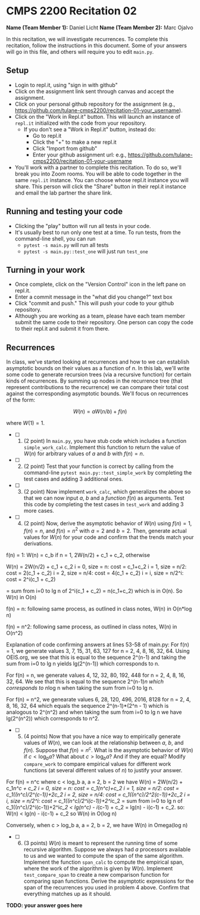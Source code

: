 # CMPS 2200  Recitation 02

**Name (Team Member 1):** Daniel Licht 
**Name (Team Member 2):** Marc Ojalvo

In this recitation, we will investigate recurrences. 
To complete this recitation, follow the instructions in this document. Some of your answers will go in this file, and others will require you to edit `main.py`.


## Setup
- Login to repl.it, using "sign in with github"
- Click on the assignment link sent through canvas and accept the assignment.
- Click on your personal github repository for the assignment (e.g., https://github.com/tulane-cmps2200/recitation-01-your_username).
- Click on the "Work in Repl.it" button. This will launch an instance of `repl.it` initialized with the code from your repository.
  - If you don't see a "Work in Repl.it" button, instead do:
    - Go to repl.it
    - Click the "+" to make a new repl.it
    - Click "Import from github"
    - Enter your github assignment url: e.g., https://github.com/tulane-cmps2200/recitation-01-your-username
- You'll work with a partner to complete this recitation. To do so, we'll break you into Zoom rooms. You will be able to code together in the same `repl.it` instance. You can choose whose repl.it instance you will share. This person will click the "Share" button in their repl.it instance and email the lab partner the share link.

## Running and testing your code
- Clicking the "play" button will run all tests in your code.
- It's usually best to run only one test at a time. To run tests, from the command-line shell, you can run
  + `pytest -s main.py` will run all tests
  + `pytest -s main.py::test_one` will just run `test_one`


## Turning in your work
- Once complete, click on the "Version Control" icon in the left pane on repl.it.
- Enter a commit message in the "what did you change?" text box
- Click "commit and push." This will push your code to your github repository.
- Although you are working as a team, please have each team member submit the same code to their repository. One person can copy the code to their repl.it and submit it from there.

## Recurrences

In class, we've started looking at recurrences and how to we can establish asymptotic bounds on their values as a function of $n$. In this lab, we'll write some code to generate recursion trees (via a recursive function) for certain kinds of recurrences. By summing up nodes in the recurrence tree (that represent contributions to the recurrence) we can compare their total cost against the corresponding asymptotic bounds. We'll focus on  recurrences of the form:

$$ W(n) = aW(n/b) + f(n) $$

where $W(1) = 1$.

- [ ] 1. (2 point) In `main.py`, you have stub code which includes a function `simple_work_calc`. Implement this function to return the value of $W(n)$ for arbitrary values of $a$ and $b$ with $f(n)=n$.

- [ ] 2. (2 point) Test that your function is correct by calling from the command-line `pytest main.py::test_simple_work` by completing the test cases and adding 3 additional ones.

- [ ] 3. (2 point) Now implement `work_calc`, which generalizes the above so that we can now input $a$, $b$ and a *function* $f(n)$ as arguments. Test this code by completing the test cases in `test_work` and adding 3 more cases.

- [ ] 4. (2 point) Now, derive the asymptotic behavior of $W(n)$ using $f(n) = 1$, $f(n) = n$, and $f(n) = n^2$  with $a=2$ and $b=2$. Then, generate actual values for $W(n)$ for your code and confirm that the trends match your derivations.

f(n) = 1:
W(n) = c_b if n = 1,
			2W(n/2) + c_1 + c_2, otherwise

W(n) = 2W(n/2) + c_1 + c_2
i = 0, size = n: cost = c_1+c_2
i = 1, size = n/2: cost = 2(c_1 + c_2)
i = 2, size = n/4: cost = 4(c_1 + c_2)
i = i, size = n/2^i: cost = 2^i(c_1 + c_2)

= sum from i=0 to lg n of 2^i(c_1 + c_2) = n(c_1+c_2) which is in O(n).
So W(n) in O(n)

f(n) = n: following same process, as outlined in class notes, W(n) in O(n*log n)

f(n) = n^2:  following same process, as outlined in class notes, W(n) in O(n^2)

Explanation of code confirming answers at lines 53-58 of main.py:
For f(n) = 1, we generate values 3, 7, 15, 31, 63, 127 for n = 2, 4, 8, 16, 32, 64. Using OEIS.org, we see that this is equal to the sequence 2^(n-1) and taking the sum from i=0 to lg n yields lg(2^(n-1)) which corresponds to n.

For f(n) = n, we generate values 4, 12, 32, 80, 192, 448 for n = 2, 4, 8, 16, 32, 64. We see that this is equal to the sequence 2^(n-1)*n which corresponds to n*log n when taking the sum from i=0 to lg n.

For f(n) = n^2,  we genearate values 6, 28, 120, 496, 2016, 8128 for n = 2, 4, 8, 16, 32, 64 which equals the sequence  2^(n-1)*(2^n - 1) which is analogous to 2^(n^2) and when taking the sum from i=0 to lg n we have lg(2^(n^2)) which corresponds to n^2.

- [ ] 5. (4 points) Now that you have a nice way to empirically generate values of $W(n)$, we can look at the relationship between $a$, $b$, and $f(n)$. Suppose that $f(n) = n^c$. What is the asymptotic behavior of $W(n)$ if $c < \log_b a$? What about $c > \log_b a$? And if they are equal? Modify `compare_work` to compare empirical values for different work functions (at several different values of $n$) to justify your answer. 

For f(n) = n^c where c < log_b a, a = 2, b = 2 we have
W(n) = 2W(n/2) + c_1*n^c + c_2
i = 0, size = n: cost = c_1(n^c)+c_2
i = 1, size = n/2: cost = c_1((n^c)/2^(c-1))+2c_2
i = 2, size = n/4: cost = c_1((n^c)/2^2(c-1))+2c_2
i = i, size = n/2^i: cost = c_1((n^c)/2^i(c-1))+2^i*c_2
= sum from i=0 to lg n of c_1((n^c)/2^i(c-1))+2^i*c_2
< lg(n^c) - i*(c-1) + c_2 = lg(n) - i(c-1) + c_2. so:
W(n) < lg(n) - i(c-1) + c_2 so
W(n) in O(log n)

Conversely, when c > log_b a, a = 2, b = 2, we have
W(n) in Omega(log n)


- [ ] 6. (3 points) $W(n)$ is meant to represent the running time of some recursive algorithm. Suppose we always had $a$ processors available to us and we wanted to compute the span of the same algorithm. Implement the function `span_calc` to compute the empirical span, where the work of the algorithm is given by $W(n)$. Implement `test_compare_span` to create a new comparison function for comparing span functions. Derive the asymptotic expressions for the span of the recurrences you used in problem 4 above. Confirm that everything matches up as it should. 

**TODO: your answer goes here**
